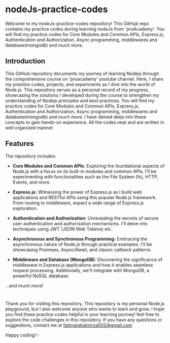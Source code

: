 # nodeJs-practice-codes
Welcome to my nodeJs-practice-codes repository! This GitHub repo contains my practice codes during learning nodeJs from 'proAcademy'.
You will find my practice codes for Core Modules and Common APIs, Express.js, Authentication and Authorization, Async programming, middlewares and database(mongodb) and much more.

 
 ## Introduction
 
This GitHub repository documents my journey of learning Nodejs through the comprehensive course on 'proacademy' youtube channel.
Here, I share my practice codes, projects, and experiments as I dive into the world of Node.js. 
This repository serves as a personal record of my progress, showcasing the solutions I developed during the course to strengthen my understanding
of Nodejs principles and best practices. You will find my practice codes for Core Modules and Common APIs, Express.js, Authentication and Authorization, 
Async programming, middlewares and database(mongodb) and much more. I have delved deep into these concepts 
to gain hands-on experience. All the codes neat and are written in well organized manner.

## Features
The repository includes:

- **Core Modules and Common APIs**: Exploring the foundational aspects of Node.js with a focus on its built-in modules and common APIs. I'll be experimenting 
                                  with functionalities such as the File System (fs), HTTP, Events, and more.

- **Express.js:** Witnessing the power of Express.js as I build web applications and RESTful APIs using this popular Node.js framework. 
                From routing to middleware, expect a wide range of Express.js exploration.

- **Authentication and Authorization:** Unrevealing the secrets of secure user authentication and authorization mechanisms. I'll delve into techniques using JWT (JSON Web Tokens) etc.

- **Asynchronous and Synchronous Programming:** Embracing the asynchronous nature of Node.js through practical examples. I'll be showcasing Promises, Async/Await, and classic callback patterns.

- **Middleware and Database (MongoDB)**: Discovering the significance of middleware in Express.js applications and how it enables seamless request processing. 
                                      Additionally, we'll integrate with MongoDB, a powerful NoSQL database.

...and much more!

#
Thank you for visiting this repository, This repository is my personal Node.js playground, but I also welcome anyone who wants to learn and grow. 
I hope you find these practice codes helpful in your learning journey! feel free to explore the code challenges in this repository. 
If you have any questions or suggestions, contact me at fatimaiqbalmirza002@gmail.com

Happy coding!✨

